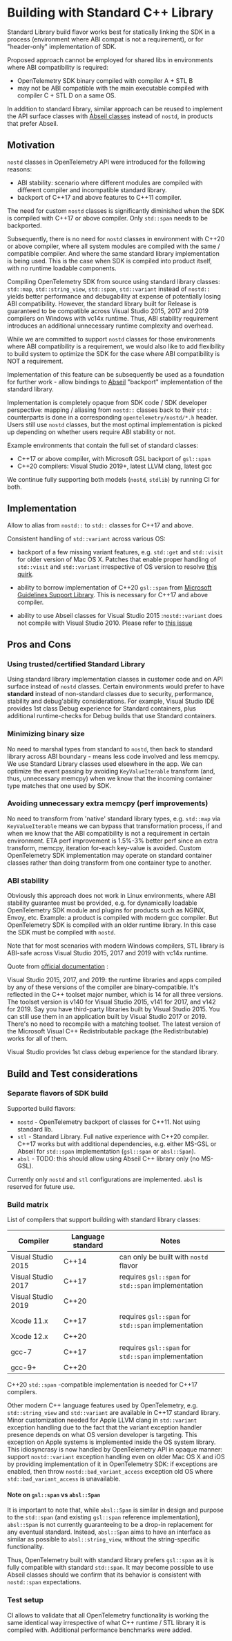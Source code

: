 # Building with Standard C++ Library

Standard Library build flavor works best for statically linking the SDK in a
process (environment where ABI compat is not a requirement), or for
"header-only" implementation of SDK.

Proposed approach cannot be employed for shared libs in environments where
ABI compatibility is required:

- OpenTelemetry SDK binary compiled with compiler A + STL B
- may not be ABI compatible with the main executable compiled with compiler
  C + STL D on a same OS.

In addition to standard library, similar approach can be reused to implement
the API surface classes with [Abseil classes](https://abseil.io/) instead of
`nostd`, in products that prefer Abseil.

## Motivation

`nostd` classes in OpenTelemetry API were introduced for the following reasons:
- ABI stability: scenario where different modules are compiled with different
compiler and incompatible standard library.
- backport of C++17 and above features to C++11 compiler.

The need for custom `nostd` classes is significantly diminished when the SDK is
compiled with C++17 or above compiler. Only `std::span` needs to be backported.

Subsequently, there is no need for `nostd` classes in environment with C++20 or
above compiler, where all system modules are compiled with the same / compatible
compiler. And where the same standard library implementation is being used. This
is the case when SDK is compiled into product itself, with no runtime loadable
components.

Compiling OpenTelemetry SDK from source using standard library classes:
`std::map`, `std::string_view`, `std::span`, `std::variant`
instead of `nostd::` yields better performance and debugability at expense
of potentially losing ABI compatibility. However, the standard library built
for Release is guaranteed to be compatible across Visual Studio 2015, 2017 and
2019 compilers on Windows with vc14x runtime. Thus, ABI stability requirement
introduces an additional unnecessary runtime complexity and overhead.

While we are committed to support `nostd` classes for those environments where
ABI compatibility is a requirement, we would also like to add flexibility to
build system to optimize the SDK for the case where ABI compatibility is NOT
a requirement.

Implementation of this feature can be subsequently be used as a foundation for
further work - allow bindings to [Abseil](https://github.com/abseil/abseil-cpp)
"backport" implementation of the standard library.

Implementation is completely opaque from SDK code / SDK developer perspective:
mapping / aliasing from `nostd::` classes back to their `std::` counterparts
is done in a corresponding `opentelemetry/nostd/*.h` header. Users still use
`nostd` classes, but the most optimal implementation is picked up depending on
whether users require ABI stability or not.

Example environments that contain the full set of standard classes:
- C++17 or above compiler, with Microsoft GSL backport of `gsl::span`
- C++20 compilers: Visual Studio 2019+, latest LLVM clang, latest gcc

We continue fully supporting both models (`nostd`, `stdlib`) by running CI for both.

## Implementation

Allow to alias from `nostd::` to `std::` classes for C++17 and above.

Consistent handling of `std::variant` across various OS:

- backport of a few missing variant features, e.g. `std::get` and `std::visit`
  for older version of Mac OS X. Patches that enable proper handling of
  `std::visit` and `std::variant` irrespective of OS version to resolve
  [this quirk](https://stackoverflow.com/questions/52310835/xcode-10-call-to-unavailable-function-stdvisit).

- ability to borrow implementation of C++20 `gsl::span` from
  [Microsoft Guidelines Support Library](https://github.com/microsoft/GSL).
  This is necessary for C++17 and above compiler.

- ability to use Abseil classes for Visual Studio 2015 :`nostd::variant` does
  not compile with Visual Studio 2010. Please refer to [this issue](https://github.com/open-telemetry/opentelemetry-cpp/issues/314)

## Pros and Cons

### Using trusted/certified Standard Library

Using standard library implementation classes in customer code and on API
surface instead of `nostd` classes. Certain environments would prefer to have
**standard** instead of non-standard classes due to security, performance,
stability and debug'ability considerations. For example, Visual Studio IDE
provides 1st class Debug experience for Standard containers, plus additional
runtime-checks for Debug builds that use Standard containers.

### Minimizing binary size

No need to marshal types from standard to `nostd`, then back to standard
library across ABI boundary - means less code involved and less memcpy. We use
Standard Library classes used elsewhere in the app. We can optimize the
event passing by avoiding `KeyValueIterable` transform (and, thus, unnecessary memcpy)
when we know that the incoming container type matches that one used by SDK.

### Avoiding unnecessary extra memcpy (perf improvements)

No need to transform from 'native' standard library types, e.g. `std::map` via
`KeyValueIterable` means we can bypass that transformation process, if and when
we know that the ABI compatibility is not a requirement in certain environment.
ETA perf improvement is 1.5%-3% better perf since an extra transform, memcpy,
iteration for-each key-value is avoided. Custom OpenTelemetry SDK implementation
may operate on standard container classes rather than doing transform from one
container type to another.

### ABI stability

Obviously this approach does not work in Linux environments, where ABI stability
guarantee must be provided, e.g. for dynamically loadable OpenTelemetry SDK
module and plugins for products such as NGINX, Envoy, etc. Example: a product is
compiled with modern gcc compiler. But OpenTelemetry SDK is compiled with an
older runtime library. In this case the SDK must be compiled with `nostd`.

Note that for most scenarios with modern Windows compilers, STL library is
ABI-safe across Visual Studio 2015, 2017 and 2019 with vc14x runtime.

Quote from [official documentation](https://docs.microsoft.com/en-us/cpp/porting/binary-compat-2015-2017?view=msvc-160) :

Visual Studio 2015, 2017, and 2019: the runtime libraries and apps compiled by
any of these versions of the compiler are binary-compatible. It's reflected in
the C++ toolset major number, which is 14 for all three versions. The toolset
version is v140 for Visual Studio 2015, v141 for 2017, and v142 for 2019.
Say you have third-party libraries built by Visual Studio 2015. You can still
use them in an application built by Visual Studio 2017 or 2019. There's no need
to recompile with a matching toolset. The latest version of the Microsoft Visual
C++ Redistributable package (the Redistributable) works for all of them.

Visual Studio provides 1st class debug experience for the standard library.
## Build and Test considerations

### Separate flavors of SDK build

Supported build flavors:

- `nostd` - OpenTelemetry backport of classes for C++11. Not using standard lib.
- `stl`   - Standard Library. Full native experience with C++20 compiler.
  C++17 works but with additional dependencies, e.g. either MS-GSL or Abseil
  for `std::span` implementation (`gsl::span` or `absl::Span`).
- `absl`  - TODO: this should allow using Abseil C++ library only (no MS-GSL).

Currently only `nostd` and `stl` configurations are implemented.
`absl` is reserved for future use.

### Build matrix

List of compilers that support building with standard library classes:

Compiler           | Language standard | Notes
-------------------|-------------------|-------------------
Visual Studio 2015 | C++14             | can only be built with `nostd` flavor
Visual Studio 2017 | C++17             | requires `gsl::span` for `std::span` implementation
Visual Studio 2019 | C++20             |
Xcode 11.x         | C++17             | requires `gsl::span` for `std::span` implementation
Xcode 12.x         | C++20             |
gcc-7              | C++17             | requires `gsl::span` for `std::span` implementation
gcc-9+             | C++20             |

C++20 `std::span` -compatible implementation is needed for C++17 compilers.

Other modern C++ language features used by OpenTelemetry, e.g. `std::string_view`
and `std::variant` are available in C++17 standard library. Minor customization
needed for Apple LLVM clang in `std::variant` exception handling due to the fact
that the variant exception handler presence depends on what OS version developer
is targeting. This exception on Apple systems is implemented inside the OS system
library. This idiosyncrasy is now handled by OpenTelemetry API in opaque manner:
support `nostd::variant` exception handling even on older Mac OS X and iOS by
providing implementation of it in OpenTelemetry SDK: if exceptions are enabled,
then throw `nostd::bad_variant_access` exception old OS where `std::bad_variant_access`
is unavailable.

#### Note on `gsl::span` vs `absl::Span`

It is important to note that, while `absl::Span` is similar in design and
purpose to the `std::span` (and existing `gsl::span` reference implementation),
`absl::Span` is not currently guaranteeing to be a drop-in replacement for any
eventual standard. Instead, `absl::Span` aims to have an interface as similar
as possible to `absl::string_view`, without the string-specific functionality.

Thus, OpenTelemetry built with standard library prefers `gsl::span` as it is
fully compatible with standard `std::span`. It may become possible to use Abseil
classes should we confirm that its behavior is consistent with `nostd::span`
expectations.

### Test setup

CI allows to validate that all OpenTelemetry functionality is working the same
identical way irrespective of what C++ runtime / STL library it is compiled
with. Additional performance benchmarks were added.
